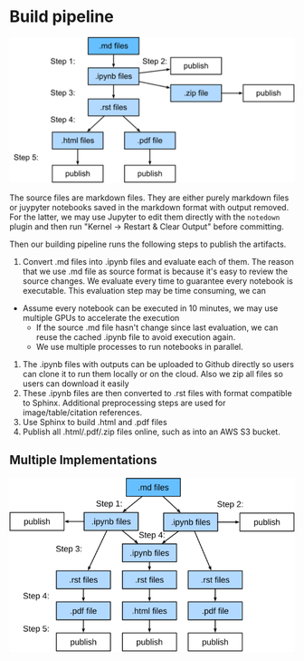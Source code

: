 # Build pipeline


![](../img/build.svg)

The source files are markdown files. They are either purely markdown files or
juypyter notebooks saved in the markdown format with output removed. For the
latter, we may use Jupyter to edit them directly with the `notedown` plugin and
then run "Kernel -> Restart & Clear Output" before committing.

Then our building pipeline runs the following steps to publish the artifacts.

1. Convert .md files into .ipynb files and evaluate each of them. The reason that
   we use .md file as source format is because it's easy to review the source
   changes. We evaluate every time to guarantee every notebook is
   executable. This evaluation step may be time consuming, we can
- Assume every notebook can be executed in 10 minutes, we may use multiple
     GPUs to accelerate the execution
   - If the source .md file hasn't change since last evaluation, we can reuse
     the cached .ipynb file to avoid execution again.
   - We use multiple processes to run notebooks in parallel.
1. The .ipynb files with outputs can be uploaded to Github directly so users can
   clone it to run them locally or on the cloud. Also we zip all files so users
   can download it easily
1. These .ipynb files are then converted to .rst files with format compatible to
   Sphinx. Additional preprocessing steps are used for image/table/citation
   references.
1. Use Sphinx to build .html and .pdf files
1. Publish all .html/.pdf/.zip files online, such as into an AWS S3 bucket.

## Multiple Implementations

![](../img/multi-lang.svg)